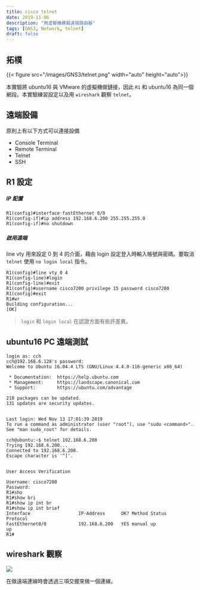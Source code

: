 ```yaml
---
title: cisco telnet
date: 2019-11-06
description: "用虛擬機模擬遠端路由器"
tags: [GNS3, Network, telnet]
draft: false
---
```


## 拓樸
<!-- ![](../assets/img/GNS3/telnet.png "Telnet") -->
{{< figure src="/images/GNS3/telnet.png" width="auto" height="auto">}}

本實驗將 ubuntu16 與 VMware 的虛擬機做鏈接，因此 `R1` 和 ubuntu16 為同一個網段。本實驗練習設定以及用 `wireshark` 觀察 `telnet`。

## 遠端設備
原則上有以下方式可以連接設備
- Console Terminal
- Remote Terminal
- Telnet
- SSH

## R1 設定
##### IP 配置
```shell
R1(config)#interface fastEthernet 0/0
R1(config-if)#ip address 192.168.6.200 255.255.255.0
R1(config-if)#no shutdown
```
##### 啟用遠端

line vty 用來設定 0 到 4 的介面，藉由 login 設定登入時輸入帳號與密碼。要取消 `telnet` 使用 `no login local` 指令。

```shell
R1(config)#line vty 0 4
R1(config-line)#login
R1(config-line)#exit
R1(config)#username cisco7200 privilege 15 password cisco7200
R1(config)#exit
R1#wr
Building configuration...
[OK]
```

>`login` 和 `login local` 在認證方面有些許差異。

## ubuntu16 PC 遠端測試
```shell
login as: cch
cch@192.168.6.128's password:
Welcome to Ubuntu 16.04.4 LTS (GNU/Linux 4.4.0-116-generic x86_64)

 * Documentation:  https://help.ubuntu.com
 * Management:     https://landscape.canonical.com
 * Support:        https://ubuntu.com/advantage

210 packages can be updated.
131 updates are security updates.


Last login: Wed Nov 13 17:01:39 2019
To run a command as administrator (user "root"), use "sudo <command>".
See "man sudo_root" for details.

cch@ubuntu:~$ telnet 192.168.6.200
Trying 192.168.6.200...
Connected to 192.168.6.200.
Escape character is '^]'.


User Access Verification

Username: cisco7200
Password:
R1#sho
R1#show bri
R1#show ip int br
R1#show ip int brief
Interface                  IP-Address      OK? Method Status                Protocol
FastEthernet0/0            192.168.6.200   YES manual up                    up
R1#
```

## wireshark 觀察

![](https://i.imgur.com/J7pQsLx.png)

在做遠端連線時會透過三項交握來做一個連線。